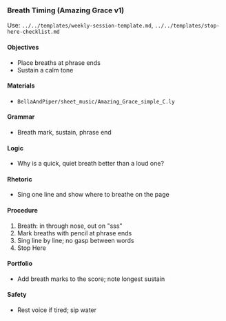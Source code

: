 ### Breath Timing (Amazing Grace v1)

Use: `../../templates/weekly-session-template.md`, `../../templates/stop-here-checklist.md`

#### Objectives
- Place breaths at phrase ends
- Sustain a calm tone

#### Materials
- `BellaAndPiper/sheet_music/Amazing_Grace_simple_C.ly`

#### Grammar
- Breath mark, sustain, phrase end

#### Logic
- Why is a quick, quiet breath better than a loud one?

#### Rhetoric
- Sing one line and show where to breathe on the page

#### Procedure
1) Breath: in through nose, out on "sss"
2) Mark breaths with pencil at phrase ends
3) Sing line by line; no gasp between words
4) Stop Here

#### Portfolio
- Add breath marks to the score; note longest sustain

#### Safety
- Rest voice if tired; sip water